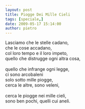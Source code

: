 ```yaml
---
layout: post
title: Piogge Dei Mille Cieli
tags: [speciale,]
date: 2009-05-17 15:14:00
author: pietro
---
```

Lasciamo che le stelle cadano,<br/>che le cose accadano,<br/>col loro tempo e il loro impeto,<br/>quello che distrugge ogni altra cosa,<br/><br/>quello che infrange ogni legge,<br/>ci sono arcobaleni<br/>solo sotto mille piogge,<br/>cerca le altre, sono veleni,<br/><br/>cerca le piogge nei mille cieli,<br/>sono ben pochi, quelli cui aneli.
